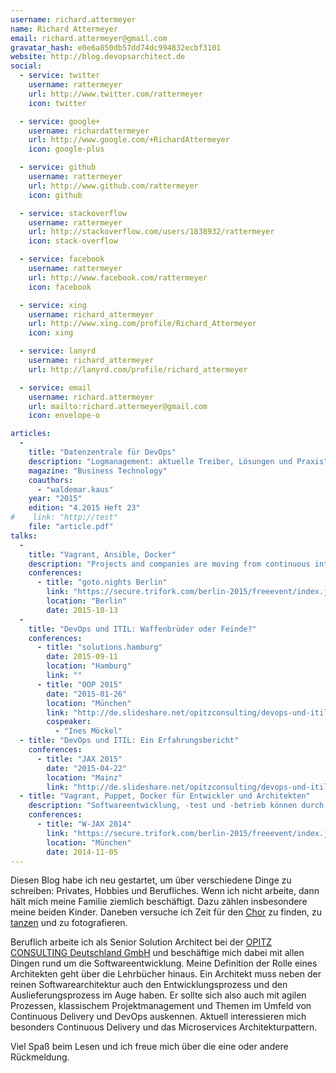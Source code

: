 ```yaml
---
username: richard.attermeyer
name: Richard Attermeyer
email: richard.attermeyer@gmail.com
gravatar_hash: e0e6a850db57dd74dc994832ecbf3101
website: http://blog.devopsarchitect.de
social:
  - service: twitter
    username: rattermeyer
    url: http://www.twitter.com/rattermeyer
    icon: twitter

  - service: google+
    username: richardattermeyer
    url: http://www.google.com/+RichardAttermeyer
    icon: google-plus

  - service: github
    username: rattermeyer
    url: http://www.github.com/rattermeyer
    icon: github

  - service: stackoverflow
    username: rattermeyer
    url: http://stackoverflow.com/users/1838932/rattermeyer
    icon: stack-overflow

  - service: facebook
    username: rattermeyer
    url: http://www.facebook.com/rattermeyer
    icon: facebook

  - service: xing
    username: richard_attermeyer
    url: http://www.xing.com/profile/Richard_Attermeyer
    icon: xing

  - service: lanyrd
    username: richard_attermeyer
    url: http://lanyrd.com/profile/richard_attermeyer

  - service: email
    username: richard.attermeyer
    url: mailto:richard.attermeyer@gmail.com
    icon: envelope-o  

articles:
  -
    title: "Datenzentrale für DevOps"
    description: "Logmanagement: aktuelle Treiber, Lösungen und Praxis"
    magazine: "Business Technology"
    coauthors:
      - "waldemar.kaus"
    year: "2015"
    edition: "4.2015 Heft 23"
#    link: "http://test"
    file: "article.pdf"
talks:
  -
    title: "Vagrant, Ansible, Docker"
    description: "Projects and companies are moving from continuous integration to continuous delivery. This often involves the evolution from static to dynamic environments. Dynamic environments are the norm in cloud-based infrastructures. This move requires new processes and new tools. But these tools all support different use-cases. This talk provides an overview of where the different tools fit in the continuous delivery process and what costs and benefits are associated with introducing them."
    conferences:
      - title: "goto.nights Berlin"
        link: "https://secure.trifork.com/berlin-2015/freeevent/index.jsp?eventOID=6981"
        location: "Berlin"
        date: 2015-10-13
  -
    title: "DevOps und ITIL: Waffenbrüder oder Feinde?"
    conferences:
      - title: "solutions.hamburg"
        date: 2015-09-11
        location: "Hamburg"
        link: ""
      - title: "OOP 2015"
        date: "2015-01-26"
        location: "München"
        link: "http://de.slideshare.net/opitzconsulting/devops-und-itil-waffenbrder-oder-feinde"
        cospeaker:
          - "Ines Möckel"
  - title: "DevOps und ITIL: Ein Erfahrungsbericht"
    conferences:
      - title: "JAX 2015"
        date: "2015-04-22"
        location: "Mainz"
        link: "http://de.slideshare.net/opitzconsulting/devops-und-itil-ein-erfahrungsbericht"
  - title: "Vagrant, Puppet, Docker für Entwickler und Architekten"
    description: "Softwareentwicklung, -test und -betrieb können durch Virtualisierung viele Vorteile erzielen. In diesem Zusammenhang werden häufig Werkzeuge für die Bereitstellung von Umgebungen eingesetzt.Verschiedene Werkzeuge adressieren aber unterschiedliche Einsatzszenarien. Wo im Applikationslebenszyklus können diese Werkzeuge sinnvoll eingesetzt werden und wie sieht es mit Kosten und Nutzen aus?"
    conferences:
      - title: "W-JAX 2014"
        link: "https://secure.trifork.com/berlin-2015/freeevent/index.jsp?eventOID=6981"
        location: "München"
        date: 2014-11-05
---
```

Diesen Blog habe ich neu gestartet, um über verschiedene Dinge zu schreiben: Privates, Hobbies und Berufliches.
Wenn ich nicht arbeite, dann hält mich meine Familie ziemlich beschäftigt. Dazu zählen insbesondere meine beiden Kinder.
Daneben versuche ich Zeit für den [Chor](http://www.unichor.hhu.de/) zu finden, zu [tanzen](http://www.tcgw.org/) und zu fotografieren.

Beruflich arbeite ich als Senior Solution Architect bei der [OPITZ CONSULTING Deutschland GmbH](http://www.opitz-consulting.com/) und beschäftige mich dabei mit allen Dingen rund um die Softwareentwicklung. Meine Definition der Rolle eines Architekten geht über die Lehrbücher hinaus.
Ein Architekt muss neben der reinen Softwarearchitektur auch den Entwicklungsprozess und den Auslieferungsprozess im Auge haben.
Er sollte sich also auch mit agilen Prozessen, klassischem Projektmanagement und Themen im Umfeld von Continuous Delivery und DevOps auskennen.
Aktuell interessieren mich besonders Continuous Delivery und das Microservices Architekturpattern.

Viel Spaß beim Lesen und ich freue mich über die eine oder andere Rückmeldung.
